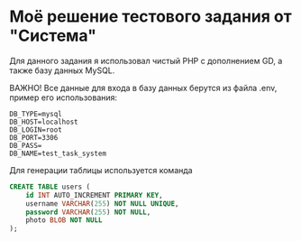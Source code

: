 # Моё решение тестового задания от "Система"

Для данного задания я использовал чистый PHP с дополнением GD, а также базу данных MySQL.

ВАЖНО!
Все данные для входа в базу данных берутся из файла .env, пример его использования:
```env
DB_TYPE=mysql
DB_HOST=localhost
DB_LOGIN=root
DB_PORT=3306
DB_PASS=
DB_NAME=test_task_system
```

Для генерации таблицы используется команда

```sql
CREATE TABLE users (
    id INT AUTO_INCREMENT PRIMARY KEY,
    username VARCHAR(255) NOT NULL UNIQUE,
    password VARCHAR(255) NOT NULL,
    photo BLOB NOT NULL
);

```